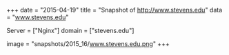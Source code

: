 
+++
date = "2015-04-19"
title = "Snapshot of http://www.stevens.edu"
data = "www.stevens.edu"

Server = ["Nginx"]
domain = ["stevens.edu"]

  image = "snapshots/2015_16/www.stevens.edu.png"
+++
#
